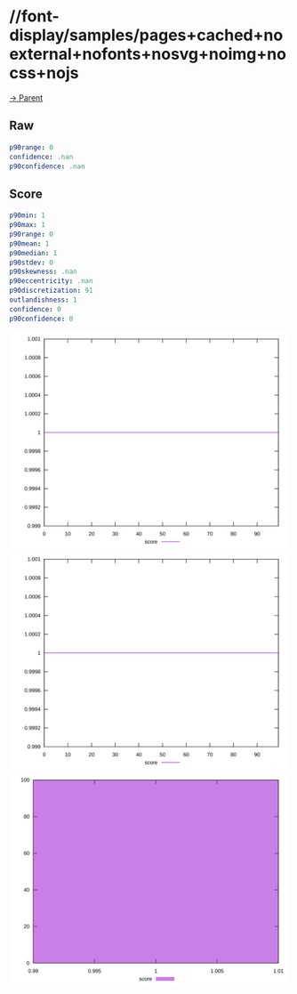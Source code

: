 
# //font-display/samples/pages+cached+noexternal+nofonts+nosvg+noimg+nocss+nojs

[→ Parent](../..)


## Raw


```yaml
p90range: 0
confidence: .nan
p90confidence: .nan

```


## Score


```yaml
p90min: 1
p90max: 1
p90range: 0
p90mean: 1
p90median: 1
p90stdev: 0
p90skewness: .nan
p90eccentricity: .nan
p90discretization: 91
outlandishness: 1
confidence: 0
p90confidence: 0

```

![PLOT: score-values](./score/values.svg)![PLOT: score-sorted](./score/sorted.svg)![PLOT: score-histogram](./score/histogram.svg)